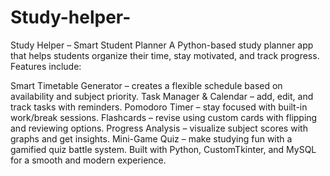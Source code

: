 # Study-helper-
Study Helper – Smart Student Planner
A Python-based study planner app that helps students organize their time, stay motivated, and track progress.
Features include:

Smart Timetable Generator – creates a flexible schedule based on availability and subject priority.
Task Manager & Calendar – add, edit, and track tasks with reminders.
Pomodoro Timer – stay focused with built-in work/break sessions.
Flashcards – revise using custom cards with flipping and reviewing options.
Progress Analysis – visualize subject scores with graphs and get insights.
Mini-Game Quiz – make studying fun with a gamified quiz battle system.
Built with Python, CustomTkinter, and MySQL for a smooth and modern experience.

